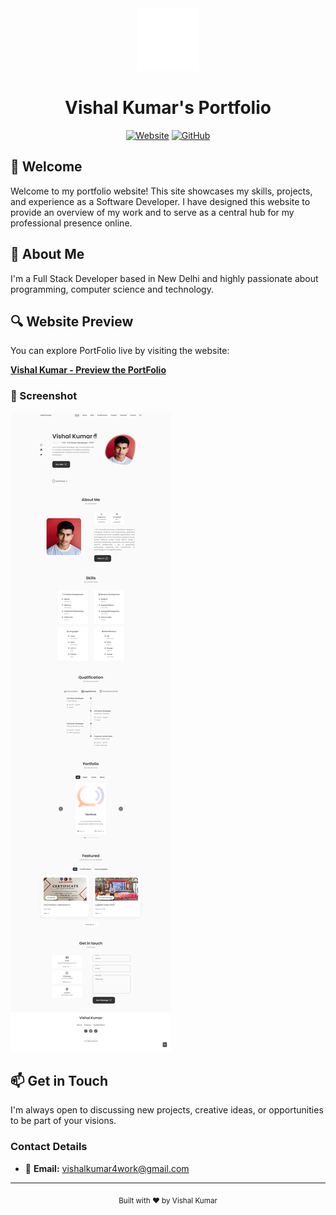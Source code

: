 <div align="center">
  <img src="https://github.com/iamvishalrathi/My-PortFolio-Website/blob/main/public/favicon-white.png" alt="Portfolio Logo" width="100" height="100"/>
  
  # Vishal Kumar's Portfolio
  
  [![Website](https://img.shields.io/badge/Website-Live-brightgreen)](https://iamvishalkumar.me/)
  [![GitHub](https://img.shields.io/badge/GitHub-Portfolio-black)](https://github.com/iamvishalrathi/My-PortFolio-Website)
</div>

## 👋 Welcome

Welcome to my portfolio website! This site showcases my skills, projects, and experience as a Software Developer. I have designed this website to provide an overview of my work and to serve as a central hub for my professional presence online.

## 🚀 About Me

I'm a Full Stack Developer based in New Delhi and highly passionate about programming, computer science and technology.

## 🔍 Website Preview

You can explore PortFolio live by visiting the website:

[**Vishal Kumar - Preview the PortFolio**](https://iamvishalkumar.me/)

### 📸 Screenshot
![image](https://github.com/iamvishalrathi/My-PortFolio-Website/blob/main/public/live.png)


## 📫 Get in Touch

I'm always open to discussing new projects, creative ideas, or opportunities to be part of your visions.

### Contact Details

- 📧 **Email:** [vishalkumar4work@gmail.com](mailto:vishalkumar4work@gmail.com)

---

<div align="center">
  <sub>Built with ❤️ by Vishal Kumar</sub>
</div>
